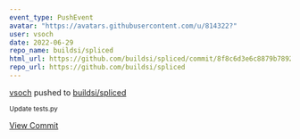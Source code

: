 ```yaml
---
event_type: PushEvent
avatar: "https://avatars.githubusercontent.com/u/814322?"
user: vsoch
date: 2022-06-29
repo_name: buildsi/spliced
html_url: https://github.com/buildsi/spliced/commit/8f8c6d3e6c8879b7892b98ecf994820cb9012892
repo_url: https://github.com/buildsi/spliced
---
```


<a href='https://github.com/vsoch' target='_blank'>vsoch</a> pushed to <a href='https://github.com/buildsi/spliced' target='_blank'>buildsi/spliced</a>

<small>Update tests.py</small>

<a href='https://github.com/buildsi/spliced/commit/8f8c6d3e6c8879b7892b98ecf994820cb9012892' target='_blank'>View Commit</a>